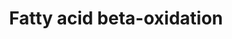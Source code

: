 ---
annotations:
- type: Pathway Ontology
  value: fatty acid beta degradation pathway
authors:
- MaintBot
- Egonw
- Susan
- Eweitz
description: Complete fatty acid beta-oxidation pathway for saturated and unsaturated
  fatty acids, developed and curated internally by BiGCaT Bioinformatics.   This pathway
  was previously split into three parts plus a meta file for statistics. If you still
  have these you can replace all four with this single pathway.
last-edited: 2021-05-07
organisms:
- Gallus gallus
redirect_from:
- /index.php/Pathway:WP825
- /instance/WP825
schema-jsonld:
- '@context': https://schema.org/
  '@id': https://wikipathways.github.io/pathways/WP825.html
  '@type': Dataset
  creator:
    '@type': Organization
    name: WikiPathways
  description: Complete fatty acid beta-oxidation pathway for saturated and unsaturated
    fatty acids, developed and curated internally by BiGCaT Bioinformatics.   This
    pathway was previously split into three parts plus a meta file for statistics.
    If you still have these you can replace all four with this single pathway.
  keywords:
  - Glutaryl-CoA
  - GPD2
  - DCI
  - HADHB
  - Glycolysis
  - Glycerol
  - RCJMB04-26g6
  - SLC25A20
  - CHKB
  - ACADM
  - PNPLA2
  - ACADVL
  - Lauroyl-CoA
  - GK
  - ACSL6
  - GCDH
  - LIPF
  - CRAT
  - ACSL3
  - CPT1A
  - Linoleoyl-CoA
  - TPI1
  - LPL
  - ACSL1
  - Acyl-CoA
  - Dihydroxyacetone Phosphate
  - LIPC
  - GK2
  - ACADL
  - ACAT1
  - HADHA
  - ECHS1
  - DLD
  - TCA Cycle
  - ACSL4
  - DECR1
  - Glyceraldehyde-3-Phosphate
  - CPT1B
  - LIPE
  - ACSS2
  - HADH
  - Acetoacetyl-CoA
  - Acetyl-CoA
  - CPT2
  - ACADS
  license: CC0
  name: Fatty acid beta-oxidation
seo: CreativeWork
title: Fatty acid beta-oxidation
wpid: WP825
---